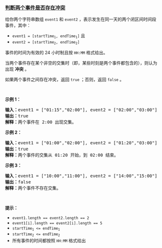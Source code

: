 ### [判断两个事件是否存在冲突](https://leetcode-cn.com/problems/determine-if-two-events-have-conflict)

<p>给你两个字符串数组 <code>event1</code> 和&nbsp;<code>event2</code>&nbsp;，表示发生在同一天的两个闭区间时间段事件，其中：</p>

<ul>
	<li><code>event1 = [startTime<sub>1</sub>, endTime<sub>1</sub>]</code> 且</li>
	<li><code>event2 = [startTime<sub>2</sub>, endTime<sub>2</sub>]</code></li>
</ul>

<p>事件的时间为有效的 24 小时制且按&nbsp;<code>HH:MM</code>&nbsp;格式给出。</p>

<p>当两个事件存在某个非空的交集时（即，某些时刻是两个事件都包含的），则认为出现 <strong>冲突</strong>&nbsp;。</p>

<p>如果两个事件之间存在冲突，返回&nbsp;<code>true</code><em>&nbsp;</em>；否则，返回<em>&nbsp;</em><code>false</code> 。</p>

<p>&nbsp;</p>

<p><b>示例 1：</b></p>

<pre>
<b>输入：</b>event1 = ["01:15","02:00"], event2 = ["02:00","03:00"]
<b>输出：</b>true
<b>解释：</b>两个事件在 2:00 出现交集。
</pre>

<p><b>示例 2：</b></p>

<pre>
<b>输入：</b>event1 = ["01:00","02:00"], event2 = ["01:20","03:00"]
<b>输出：</b>true
<b>解释：</b>两个事件的交集从 01:20 开始，到 02:00 结束。
</pre>

<p><strong>示例 3：</strong></p>

<pre>
<b>输入：</b>event1 = ["10:00","11:00"], event2 = ["14:00","15:00"]
<b>输出：</b>false
<b>解释：</b>两个事件不存在交集。
</pre>

<p>&nbsp;</p>

<p><b>提示：</b></p>

<ul>
	<li><code>event1.length == event2.length == 2</code></li>
	<li><code>event1[i].length == event2[i].length == 5</code></li>
	<li><code>startTime<sub>1</sub> &lt;= endTime<sub>1</sub></code></li>
	<li><code>startTime<sub>2</sub> &lt;= endTime<sub>2</sub></code></li>
	<li>所有事件的时间都按照&nbsp;<code>HH:MM</code>&nbsp;格式给出</li>
</ul>
